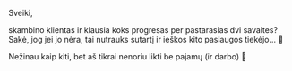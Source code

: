 Sveiki,

skambino klientas ir klausia koks progresas per pastarasias dvi savaites?
Sakė, jog jei jo nėra, tai nutrauks sutartį ir ieškos kito paslaugos tiekėjo... 😬

Nežinau kaip kiti, bet aš tikrai nenoriu likti be pajamų (ir darbo) 👀
